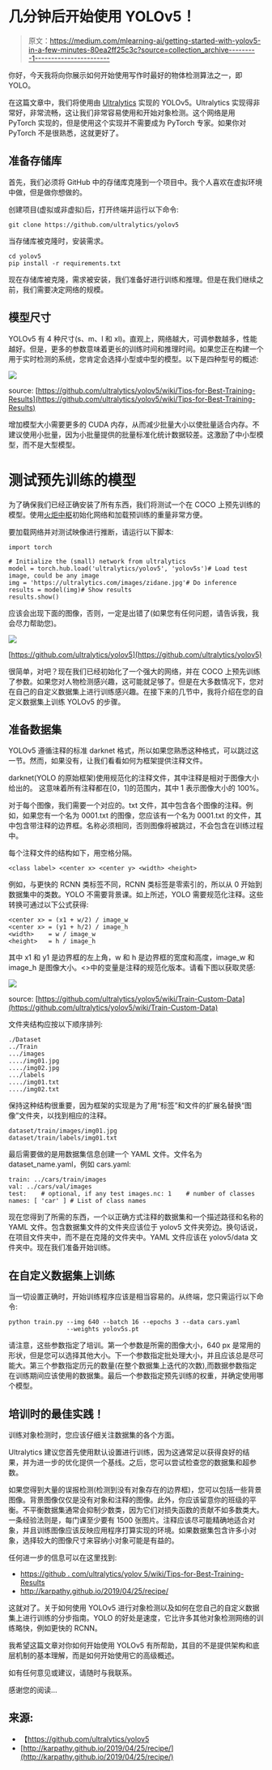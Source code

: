 # 几分钟后开始使用 YOLOv5！

> 原文：<https://medium.com/mlearning-ai/getting-started-with-yolov5-in-a-few-minutes-80ea2ff25c3c?source=collection_archive---------1----------------------->

你好，今天我将向你展示如何开始使用写作时最好的物体检测算法之一，即 YOLO。

在这篇文章中，我们将使用由 [Ultralytics](https://github.com/ultralytics/yolov5) 实现的 YOLOv5。Ultralytics 实现得非常好，非常流畅，这让我们非常容易使用和开始对象检测。这个网络是用 PyTorch 实现的，但是使用这个实现并不需要成为 PyTorch 专家。如果你对 PyTorch 不是很熟悉，这就更好了。

## 准备存储库

首先，我们必须将 GitHub 中的存储库克隆到一个项目中。我个人喜欢在虚拟环境中做，但是做你想做的。

创建项目(虚拟或非虚拟)后，打开终端并运行以下命令:

```
git clone https://github.com/ultralytics/yolov5
```

当存储库被克隆时，安装需求。

```
cd yolov5
pip install -r requirements.txt
```

现在存储库被克隆，需求被安装，我们准备好进行训练和推理。但是在我们继续之前，我们需要决定网络的规模。

## 模型尺寸

YOLOv5 有 4 种尺寸(s、m、l 和 xl)。直观上，网络越大，可调参数越多，性能越好。但是，更多的参数意味着更长的训练时间和推理时间。如果您正在构建一个用于实时检测的系统，您肯定会选择小型或中型的模型。以下是四种型号的概述:

![](img/2bc52c62f6900ffc695b8991bd285936.png)

source: [https://github.com/ultralytics/yolov5/wiki/Tips-for-Best-Training-Results](https://github.com/ultralytics/yolov5/wiki/Tips-for-Best-Training-Results)

增加模型大小需要更多的 CUDA 内存，从而减少批量大小以使批量适合内存。不建议使用小批量，因为小批量提供的批量标准化统计数据较差。这激励了中小型模型，而不是大型模型。

# 测试预先训练的模型

为了确保我们已经正确安装了所有东西，我们将测试一个在 COCO 上预先训练的模型。使用[火炬中枢](https://pytorch.org/hub/)初始化网络和加载预训练的重量非常方便。

要加载网络并对测试映像进行推断，请运行以下脚本:

```
import torch

# Initialize the (small) network from ultralytics
model = torch.hub.load('ultralytics/yolov5', 'yolov5s')# Load test image, could be any image
img = 'https://ultralytics.com/images/zidane.jpg'# Do inference
results = model(img)# Show results
results.show()
```

应该会出现下面的图像，否则，一定是出错了(如果您有任何问题，请告诉我，我会尽力帮助您)。

![](img/4cfb1eecd9d9cdcdaa4c77d6af398384.png)

[https://github.com/ultralytics/yolov5](https://github.com/ultralytics/yolov5)

很简单，对吧？现在我们已经初始化了一个强大的网络，并在 COCO 上预先训练了参数。如果您对人物检测感兴趣，这可能就足够了。但是在大多数情况下，您对在自己的自定义数据集上进行训练感兴趣。在接下来的几节中，我将介绍在您的自定义数据集上训练 YOLOv5 的步骤。

## 准备数据集

YOLOv5 遵循注释的标准 darknet 格式，所以如果您熟悉这种格式，可以跳过这一节。然而，如果没有，让我们看看如何为框架提供注释文件。

darknet(YOLO 的原始框架)使用规范化的注释文件，其中注释是相对于图像大小给出的。
这意味着所有注释都在[0，1]的范围内，其中 1 表示图像大小的 100%。

对于每个图像，我们需要一个对应的。txt 文件，其中包含各个图像的注释。例如，如果您有一个名为 0001.txt 的图像，您应该有一个名为 0001.txt 的文件，其中包含带注释的边界框。名称必须相同，否则图像将被跳过，不会包含在训练过程中。

每个注释文件的结构如下，用空格分隔。

```
<class label> <center x> <center y> <width> <height>
```

例如，与更快的 RCNN 类标签不同，RCNN 类标签是零索引的，所以从 0 开始到数据集中的类数。YOLO 不需要背景课。如上所述，YOLO 需要规范化注释。这些转换可通过以下公式获得:

```
<center x> = (x1 + w/2) / image_w
<center x> = (y1 + h/2) / image_h
<width>    = w / image_w
<height>   = h / image_h
```

其中 x1 和 y1 是边界框的左上角，w 和 h 是边界框的宽度和高度，image_w 和 image_h 是图像大小。<>中的变量是注释的规范化版本。请看下图以获取灵感:

![](img/089970aa4342758c9e9ef28357e30958.png)

source: [https://github.com/ultralytics/yolov5/wiki/Train-Custom-Data](https://github.com/ultralytics/yolov5/wiki/Train-Custom-Data)

文件夹结构应按以下顺序排列:

```
./Dataset
../Train
.../images
..../img01.jpg
..../img02.jpg
.../labels
..../img01.txt
..../img02.txt
```

保持这种结构很重要，因为框架的实现是为了用“标签”和文件的扩展名替换“图像”文件夹，以找到相应的注释。

```
dataset/train/images/img01.jpg
dataset/train/labels/img01.txt
```

最后需要做的是用数据集信息创建一个 YAML 文件。文件名为 dataset_name.yaml，例如 cars.yaml:

```
train: ../cars/train/images
val: ../cars/val/images
test:    # optional, if any test images.nc: 1    # number of classes
names: [ 'car' ] # List of class names
```

现在您得到了所需的东西，一个以正确方式注释的数据集和一个描述路径和名称的 YAML 文件。包含数据集文件的文件夹应该位于 yolov5 文件夹旁边。换句话说，在项目文件夹中，而不是在克隆的文件夹中。YAML 文件应该在 yolov5/data 文件夹中。现在我们准备开始训练。

## 在自定义数据集上训练

当一切设置正确时，开始训练程序应该是相当容易的。从终端，您只需运行以下命令:

```
python train.py --img 640 --batch 16 --epochs 3 --data cars.yaml 
                --weights yolov5s.pt
```

请注意，这些参数指定了培训。第一个参数是所需的图像大小，640 px 是常用的形状，但是您可以选择其他大小。下一个参数指定批处理大小，并且应该总是尽可能大。第三个参数指定历元的数量(在整个数据集上迭代的次数),而数据参数指定在训练期间应该使用的数据集。最后一个参数指定预先训练的权重，并确定使用哪个模型。

## 培训时的最佳实践！

训练对象检测时，您应该仔细关注数据集的各个方面。

Ultralytics 建议您首先使用默认设置进行训练，因为这通常足以获得良好的结果，并为进一步的优化提供一个基线。之后，您可以尝试检查您的数据集和超参数。

如果您得到大量的误报检测(检测到没有对象存在的边界框)，您可以包括一些背景图像。背景图像仅仅是没有对象和注释的图像。此外，你应该留意你的班级的平衡。不平衡数据集通常会抑制少数类，因为它们对损失函数的贡献不如多数类大。一条经验法则是，每门课至少要有 1500 张图片。注释应该尽可能精确地适合对象，并且训练图像应该反映应用程序打算实现的环境。如果数据集包含许多小对象，选择较大的图像尺寸来容纳小对象可能是有益的。

任何进一步的信息可以在这里找到:

*   [https://github . com/ultralytics/yolov 5/wiki/Tips-for-Best-Training-Results](https://github.com/ultralytics/yolov5/wiki/Tips-for-Best-Training-Results)
*   http://karpathy.github.io/2019/04/25/recipe/

这就对了。关于如何使用 YOLOv5 进行对象检测以及如何在您自己的自定义数据集上进行训练的分步指南。YOLO 的好处是速度，它比许多其他对象检测网络的训练略快，例如更快的 RCNN。

我希望这篇文章对你如何开始使用 YOLOv5 有所帮助，其目的不是提供架构和底层机制的基本理解，而是如何开始使用它的高级概述。

如有任何意见或建议，请随时与我联系。

感谢您的阅读…

## 来源:

*   【https://github.com/ultralytics/yolov5 
*   [http://karpathy.github.io/2019/04/25/recipe/](http://karpathy.github.io/2019/04/25/recipe/)